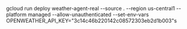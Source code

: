 gcloud run deploy weather-agent-real --source . --region us-central1 --platform managed --allow-unauthenticated --set-env-vars OPENWEATHER_API_KEY="3c14c46b220142c08572303eb2d1b003"s